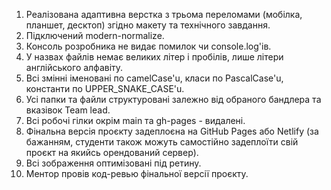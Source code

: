 1. Реалізована адаптивна верстка з трьома переломами (мобілка, планшет, десктоп)
   згідно макету та технічного завдання.
2. Підключений modern-normalize.
3. Консоль розробника не видає помилок чи console.log'ів.
4. У назвах файлів немає великих літер і пробілів, лише літери англійського
   алфавіту.
5. Всі змінні іменовані по camelCase'u, класи по PascalCase'u, константи по
   UPPER_SNAKE_CASE'u.
6. Усі папки та файли структуровані залежно від обраного бандлера та вказівок
   Team lead.
7. Всі робочі гілки окрім main та gh-pages - видалені.
8. Фінальна версія проєкту задеплоєна на GitHub Pages або Netlify (за бажанням,
   студенти також можуть самостійно задеплоїти свій проєкт на якийсь орендований
   сервер).
9. Всі зображення оптимізовані під ретину.
10. Ментор провів код-ревью фінальної версії проєкту.
